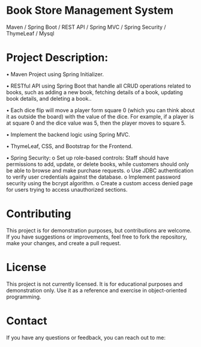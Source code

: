 # Book Store Management System
Maven / Spring Boot / REST API / Spring MVC / Spring Security / ThymeLeaf / Mysql

# Project Description:
•	Maven Project using Spring Initializer. 

•	RESTful API using Spring Boot that handle all CRUD operations related to books, such as adding a new book, fetching details of a book, updating book details, and deleting a book.. 

•	Each dice flip will move a player form square 0 (which you can think about it as outside the board) with the value of the dice. For example, if a player is at square 0 and the dice value was 5, then the player moves to square 5. 

•	Implement the backend logic using Spring MVC. 

•	ThymeLeaf, CSS, and Bootstrap for the Frontend. 

•	Spring Security:
  o  Set up role-based controls: Staff should have permissions to add, update, or delete books, while customers should only be able to browse and make purchase requests.
  o Use JDBC authentication to verify user credentials against the database.
  o Implement password security using the bcrypt algorithm.
  o Create a custom access denied page for users trying to access unauthorized sections.


# Contributing
This project is for demonstration purposes, but contributions are welcome. If you have suggestions or improvements, feel free to fork the repository, make your changes, and create a pull request.

# License
This project is not currently licensed. It is for educational purposes and demonstration only. Use it as a reference and exercise in object-oriented programming.

# Contact
If you have any questions or feedback, you can reach out to me:
